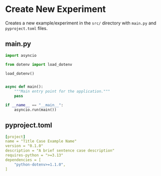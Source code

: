 # Create New Experiment

Creates a new example/experiment in the `src/` directory with `main.py` and `pyproject.toml` files.

## main.py

```python
import asyncio

from dotenv import load_dotenv

load_dotenv()


async def main():
    """Main entry point for the application."""
    pass

if __name__ == "__main__":
    asyncio.run(main())
```

## pyproject.toml

```yaml
[project]
name = "Title Case Example Name"
version = "0.1.0"
description = "A brief sentence case description"
requires-python = ">=3.13"
dependencies = [
    "python-dotenv>=1.1.0",
]
```
